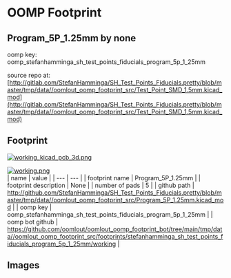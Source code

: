 # OOMP Footprint  
## Program_5P_1.25mm  by none  
  
oomp key: oomp_stefanhamminga_sh_test_points_fiducials_program_5p_1_25mm  
  
source repo at: [http://gitlab.com/StefanHamminga/SH_Test_Points_Fiducials.pretty/blob/master/tmp/data//oomlout_oomp_footprint_src/Test_Point_SMD_1.5mm.kicad_mod](http://gitlab.com/StefanHamminga/SH_Test_Points_Fiducials.pretty/blob/master/tmp/data//oomlout_oomp_footprint_src/Test_Point_SMD_1.5mm.kicad_mod)  
## Footprint  
  
[![working_kicad_pcb_3d.png](working_kicad_pcb_3d_600.png)](working_kicad_pcb_3d.png)  
  
[![working.png](working_600.png)](working.png)  
| name | value | 
| --- | --- | 
| footprint name | Program_5P_1.25mm | 
| footprint description | None | 
| number of pads | 5 | 
| github path | http://github.com/StefanHamminga/SH_Test_Points_Fiducials.pretty/blob/master/tmp/data//oomlout_oomp_footprint_src/Program_5P_1.25mm.kicad_mod | 
| oomp key | oomp_stefanhamminga_sh_test_points_fiducials_program_5p_1_25mm | 
| oomp bot github | https://github.com/oomlout/oomlout_oomp_footprint_bot/tree/main/tmp/data//oomlout_oomp_footprint_src/footprints/stefanhamminga_sh_test_points_fiducials_program_5p_1_25mm/working | 
## Images  
